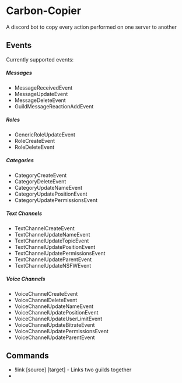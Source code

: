 # Carbon-Copier
A discord bot to copy every action performed on one server to another

## Events
Currently supported events:

##### Messages
* MessageReceivedEvent
* MessageUpdateEvent
* MessageDeleteEvent
* GuildMessageReactionAddEvent

##### Roles
* GenericRoleUpdateEvent
* RoleCreateEvent
* RoleDeleteEvent


##### Categories
* CategoryCreateEvent
* CategoryDeleteEvent
* CategoryUpdateNameEvent
* CategoryUpdatePositionEvent
* CategoryUpdatePermissionsEvent

##### Text Channels
* TextChannelCreateEvent
* TextChannelUpdateNameEvent
* TextChannelUpdateTopicEvent
* TextChannelUpdatePositionEvent
* TextChannelUpdatePermissionsEvent
* TextChannelUpdateParentEvent
* TextChannelUpdateNSFWEvent

##### Voice Channels
* VoiceChannelCreateEvent
* VoiceChannelDeleteEvent
* VoiceChannelUpdateNameEvent
* VoiceChannelUpdatePositionEvent
* VoiceChannelUpdateUserLimitEvent
* VoiceChannelUpdateBitrateEvent
* VoiceChannelUpdatePermissionsEvent
* VoiceChannelUpdateParentEvent

## Commands
* !link \[source] \[target] - Links two guilds together
*
